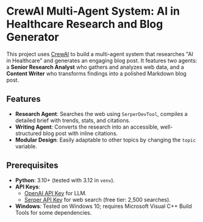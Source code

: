 # CrewAI Multi-Agent System: AI in Healthcare Research and Blog Generator

This project uses [CrewAI](https://github.com/crewAIInc/crewAI) to build a multi-agent system that researches "AI in Healthcare" and generates an engaging blog post. It features two agents: a **Senior Research Analyst** who gathers and analyzes web data, and a **Content Writer** who transforms findings into a polished Markdown blog post.

## Features
- **Research Agent**: Searches the web using `SerperDevTool`, compiles a detailed brief with trends, stats, and citations.
- **Writing Agent**: Converts the research into an accessible, well-structured blog post with inline citations.
- **Modular Design**: Easily adaptable to other topics by changing the `topic` variable.

## Prerequisites
- **Python**: 3.10+ (tested with 3.12 in `venv`).
- **API Keys**:
  - [OpenAI API Key](https://platform.openai.com/api-keys) for LLM.
  - [Serper API Key](https://serper.dev) for web search (free tier: 2,500 searches).
- **Windows**: Tested on Windows 10; requires Microsoft Visual C++ Build Tools for some dependencies.

